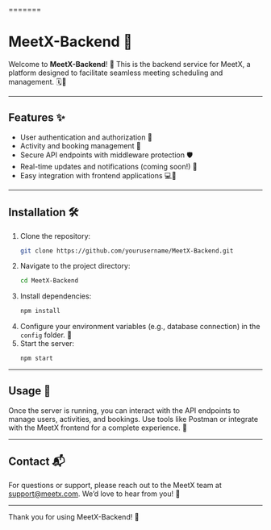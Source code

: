 =======

# MeetX-Backend 🚀

Welcome to **MeetX-Backend**! 🎉 This is the backend service for MeetX, a platform designed to facilitate seamless meeting scheduling and management. 🗓️🤝

---

## Features ✨

- User authentication and authorization 🔐
- Activity and booking management 📅
- Secure API endpoints with middleware protection 🛡️
- Real-time updates and notifications (coming soon!) 🔔
- Easy integration with frontend applications 💻📱

---

## Installation 🛠️

1. Clone the repository:
   ```bash
   git clone https://github.com/yourusername/MeetX-Backend.git
   ```
2. Navigate to the project directory:
   ```bash
   cd MeetX-Backend
   ```
3. Install dependencies:
   ```bash
   npm install
   ```
4. Configure your environment variables (e.g., database connection) in the `config` folder. 🔧
5. Start the server:
   ```bash
   npm start
   ```

---

## Usage 🚀

Once the server is running, you can interact with the API endpoints to manage users, activities, and bookings. Use tools like Postman or integrate with the MeetX frontend for a complete experience. 🎯

---

## Contact 📬

For questions or support, please reach out to the MeetX team at [support@meetx.com](mailto:support@meetx.com). We’d love to hear from you! 💬

---

Thank you for using MeetX-Backend! 🙌
